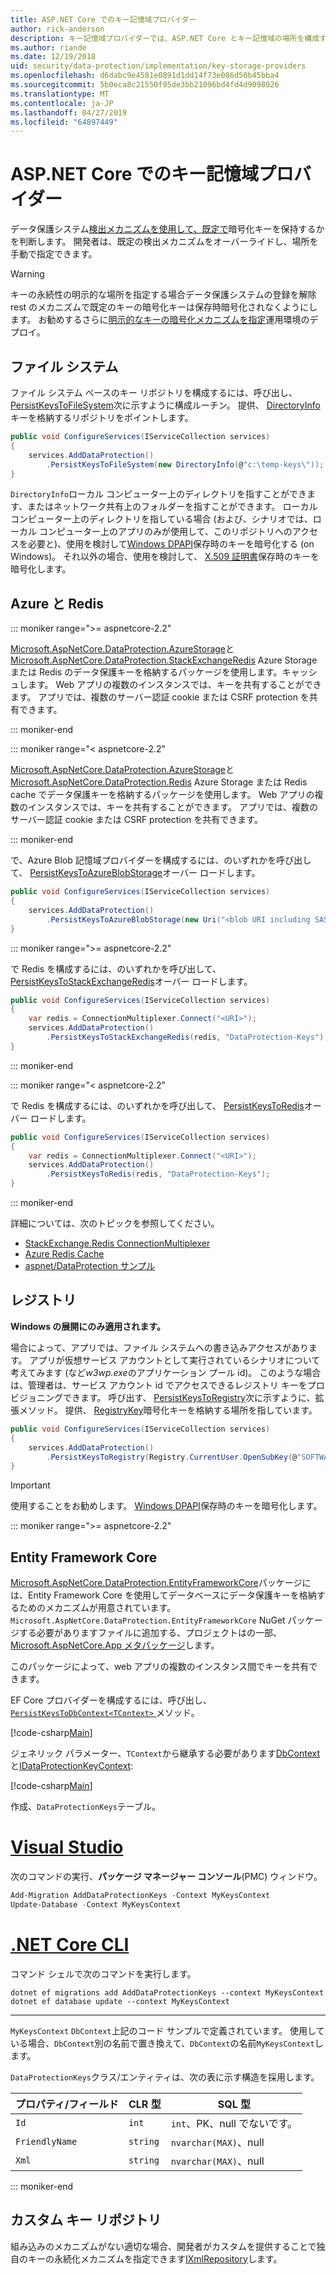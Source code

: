 ```yaml
---
title: ASP.NET Core でのキー記憶域プロバイダー
author: rick-anderson
description: キー記憶域プロバイダーでは、ASP.NET Core とキー記憶域の場所を構成する方法について説明します。
ms.author: riande
ms.date: 12/19/2018
uid: security/data-protection/implementation/key-storage-providers
ms.openlocfilehash: d6dabc9e4581e0891d1dd14f73e086d50b45bba4
ms.sourcegitcommit: 5b0eca8c21550f95de3bb21096bd4fd4d9098026
ms.translationtype: MT
ms.contentlocale: ja-JP
ms.lasthandoff: 04/27/2019
ms.locfileid: "64897449"
---
```

# <a name="key-storage-providers-in-aspnet-core"></a>ASP.NET Core でのキー記憶域プロバイダー

データ保護システム[検出メカニズムを使用して、既定で](xref:security/data-protection/configuration/default-settings)暗号化キーを保持するかを判断します。 開発者は、既定の検出メカニズムをオーバーライドし、場所を手動で指定できます。

> [!WARNING]
> キーの永続性の明示的な場所を指定する場合データ保護システムの登録を解除 rest のメカニズムで既定のキーの暗号化キーは保存時暗号化されなくようにします。 お勧めするさらに[明示的なキーの暗号化メカニズムを指定](xref:security/data-protection/implementation/key-encryption-at-rest)運用環境のデプロイ。

## <a name="file-system"></a>ファイル システム

ファイル システム ベースのキー リポジトリを構成するには、呼び出し、 [PersistKeysToFileSystem](/dotnet/api/microsoft.aspnetcore.dataprotection.dataprotectionbuilderextensions.persistkeystofilesystem)次に示すように構成ルーチン。 提供、 [DirectoryInfo](/dotnet/api/system.io.directoryinfo)キーを格納するリポジトリをポイントします。

```csharp
public void ConfigureServices(IServiceCollection services)
{
    services.AddDataProtection()
        .PersistKeysToFileSystem(new DirectoryInfo(@"c:\temp-keys\"));
}
```

`DirectoryInfo`ローカル コンピューター上のディレクトリを指すことができます、またはネットワーク共有上のフォルダーを指すことができます。 ローカル コンピューター上のディレクトリを指している場合 (および、シナリオでは、ローカル コンピューター上のアプリのみが使用して、このリポジトリへのアクセスを必要と)、使用を検討して[Windows DPAPI](xref:security/data-protection/implementation/key-encryption-at-rest)保存時のキーを暗号化する (on Windows)。 それ以外の場合、使用を検討して、 [X.509 証明書](xref:security/data-protection/implementation/key-encryption-at-rest)保存時のキーを暗号化します。

## <a name="azure-and-redis"></a>Azure と Redis

::: moniker range=">= aspnetcore-2.2"

[Microsoft.AspNetCore.DataProtection.AzureStorage](https://www.nuget.org/packages/Microsoft.AspNetCore.DataProtection.AzureStorage/)と[Microsoft.AspNetCore.DataProtection.StackExchangeRedis](https://www.nuget.org/packages/Microsoft.AspNetCore.DataProtection.StackExchangeRedis/) Azure Storage または Redis のデータ保護キーを格納するパッケージを使用します。キャッシュします。 Web アプリの複数のインスタンスでは、キーを共有することができます。 アプリでは、複数のサーバー認証 cookie または CSRF protection を共有できます。

::: moniker-end

::: moniker range="< aspnetcore-2.2"

[Microsoft.AspNetCore.DataProtection.AzureStorage](https://www.nuget.org/packages/Microsoft.AspNetCore.DataProtection.AzureStorage/)と[Microsoft.AspNetCore.DataProtection.Redis](https://www.nuget.org/packages/Microsoft.AspNetCore.DataProtection.Redis/) Azure Storage または Redis cache でデータ保護キーを格納するパッケージを使用します。 Web アプリの複数のインスタンスでは、キーを共有することができます。 アプリでは、複数のサーバー認証 cookie または CSRF protection を共有できます。

::: moniker-end

で、Azure Blob 記憶域プロバイダーを構成するには、のいずれかを呼び出して、 [PersistKeysToAzureBlobStorage](/dotnet/api/microsoft.aspnetcore.dataprotection.azuredataprotectionbuilderextensions.persistkeystoazureblobstorage)オーバー ロードします。

```csharp
public void ConfigureServices(IServiceCollection services)
{
    services.AddDataProtection()
        .PersistKeysToAzureBlobStorage(new Uri("<blob URI including SAS token>"));
}
```

::: moniker range=">= aspnetcore-2.2"

で Redis を構成するには、のいずれかを呼び出して、 [PersistKeysToStackExchangeRedis](/dotnet/api/microsoft.aspnetcore.dataprotection.stackexchangeredisdataprotectionbuilderextensions.persistkeystostackexchangeredis)オーバー ロードします。

```csharp
public void ConfigureServices(IServiceCollection services)
{
    var redis = ConnectionMultiplexer.Connect("<URI>");
    services.AddDataProtection()
        .PersistKeysToStackExchangeRedis(redis, "DataProtection-Keys");
}
```

::: moniker-end

::: moniker range="< aspnetcore-2.2"

で Redis を構成するには、のいずれかを呼び出して、 [PersistKeysToRedis](/dotnet/api/microsoft.aspnetcore.dataprotection.redisdataprotectionbuilderextensions.persistkeystoredis)オーバー ロードします。

```csharp
public void ConfigureServices(IServiceCollection services)
{
    var redis = ConnectionMultiplexer.Connect("<URI>");
    services.AddDataProtection()
        .PersistKeysToRedis(redis, "DataProtection-Keys");
}
```

::: moniker-end

詳細については、次のトピックを参照してください。

* [StackExchange.Redis ConnectionMultiplexer](https://github.com/StackExchange/StackExchange.Redis/blob/master/docs/Basics.md)
* [Azure Redis Cache](/azure/redis-cache/cache-dotnet-how-to-use-azure-redis-cache#connect-to-the-cache)
* [aspnet/DataProtection サンプル](https://github.com/aspnet/AspNetCore/tree/2.2.0/src/DataProtection/samples)

## <a name="registry"></a>レジストリ

**Windows の展開にのみ適用されます。**

場合によって、アプリでは、ファイル システムへの書き込みアクセスがあります。 アプリが仮想サービス アカウントとして実行されているシナリオについて考えてみます (など*w3wp.exe*のアプリケーション プール id)。 このような場合は、管理者は、サービス アカウント id でアクセスできるレジストリ キーをプロビジョニングできます。 呼び出す、 [PersistKeysToRegistry](/dotnet/api/microsoft.aspnetcore.dataprotection.dataprotectionbuilderextensions.persistkeystoregistry)次に示すように、拡張メソッド。 提供、 [RegistryKey](/dotnet/api/microsoft.aspnetcore.dataprotection.repositories.registryxmlrepository.registrykey)暗号化キーを格納する場所を指しています。

```csharp
public void ConfigureServices(IServiceCollection services)
{
    services.AddDataProtection()
        .PersistKeysToRegistry(Registry.CurrentUser.OpenSubKey(@"SOFTWARE\Sample\keys"));
}
```

> [!IMPORTANT]
> 使用することをお勧めします。 [Windows DPAPI](xref:security/data-protection/implementation/key-encryption-at-rest)保存時のキーを暗号化します。

::: moniker range=">= aspnetcore-2.2"

## <a name="entity-framework-core"></a>Entity Framework Core

[Microsoft.AspNetCore.DataProtection.EntityFrameworkCore](https://www.nuget.org/packages/Microsoft.AspNetCore.DataProtection.EntityFrameworkCore/)パッケージには、Entity Framework Core を使用してデータベースにデータ保護キーを格納するためのメカニズムが用意されています。 `Microsoft.AspNetCore.DataProtection.EntityFrameworkCore` NuGet パッケージする必要がありますファイルに追加する、プロジェクトはの一部、 [Microsoft.AspNetCore.App メタパッケージ](xref:fundamentals/metapackage-app)します。

このパッケージによって、web アプリの複数のインスタンス間でキーを共有できます。

EF Core プロバイダーを構成するには、呼び出し、 [ `PersistKeysToDbContext<TContext>` ](/dotnet/api/microsoft.aspnetcore.dataprotection.entityframeworkcoredataprotectionextensions.persistkeystodbcontext)メソッド。

[!code-csharp[Main](key-storage-providers/sample/Startup.cs?name=snippet&highlight=13-15)]

ジェネリック パラメーター、`TContext`から継承する必要があります[DbContext](/dotnet/api/microsoft.entityframeworkcore.dbcontext)と[IDataProtectionKeyContext](/dotnet/api/microsoft.aspnetcore.dataprotection.entityframeworkcore.idataprotectionkeycontext):

[!code-csharp[Main](key-storage-providers/sample/MyKeysContext.cs)]

作成、`DataProtectionKeys`テーブル。 

# <a name="visual-studiotabvisual-studio"></a>[Visual Studio](#tab/visual-studio)

次のコマンドの実行、**パッケージ マネージャー コンソール**(PMC) ウィンドウ。

```PowerShell
Add-Migration AddDataProtectionKeys -Context MyKeysContext
Update-Database -Context MyKeysContext
```

# <a name="net-core-clitabnetcore-cli"></a>[.NET Core CLI](#tab/netcore-cli)

コマンド シェルで次のコマンドを実行します。

```console
dotnet ef migrations add AddDataProtectionKeys --context MyKeysContext
dotnet ef database update --context MyKeysContext
```

---

`MyKeysContext` `DbContext`上記のコード サンプルで定義されています。 使用している場合、`DbContext`別の名前で置き換えて、`DbContext`の名前`MyKeysContext`します。

`DataProtectionKeys`クラス/エンティティは、次の表に示す構造を採用します。

| プロパティ/フィールド | CLR 型 | SQL 型              |
| -------------- | -------- | --------------------- |
| `Id`           | `int`    | `int`、PK、null でないです。   |
| `FriendlyName` | `string` | `nvarchar(MAX)`、null |
| `Xml`          | `string` | `nvarchar(MAX)`、null |

::: moniker-end

## <a name="custom-key-repository"></a>カスタム キー リポジトリ

組み込みのメカニズムがない適切な場合、開発者がカスタムを提供することで独自のキーの永続化メカニズムを指定できます[IXmlRepository](/dotnet/api/microsoft.aspnetcore.dataprotection.repositories.ixmlrepository)します。
